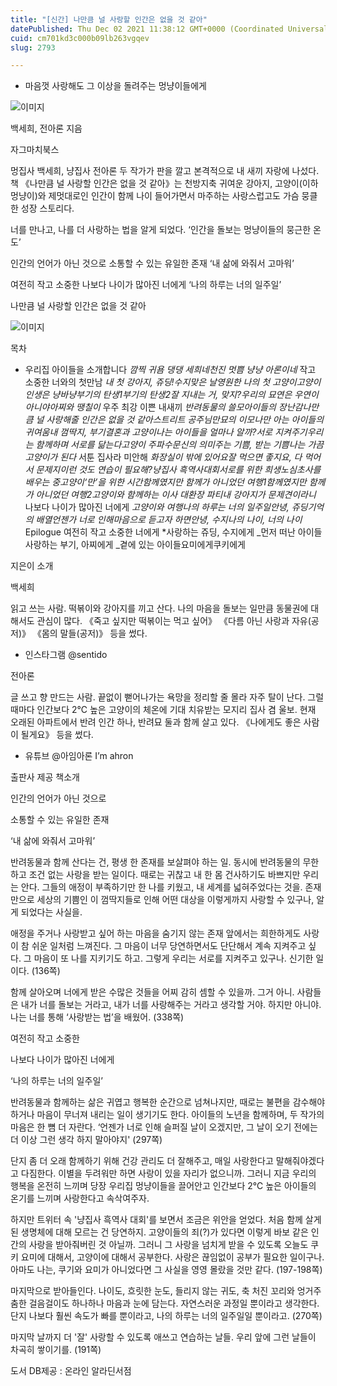 ```yaml
---
title: "[신간] 나만큼 널 사랑할 인간은 없을 것 같아"
datePublished: Thu Dec 02 2021 11:38:12 GMT+0000 (Coordinated Universal Time)
cuid: cm701kd3c000b09lb263vgqev
slug: 2793

---
```



- 마음껏 사랑해도 그 이상을 돌려주는 멍냥이들에게

![이미지](https://cdn.hashnode.com/res/hashnode/image/upload/v1739251712992/1fc0b2f0-9bcb-497e-b408-3b64b0bfd811.jpeg)

백세희, 전아론 지음

자그마치북스

멍집사 백세희, 냥집사 전아론 두 작가가 판을 깔고 본격적으로 내 새끼 자랑에 나섰다. 책 《나만큼 널 사랑할 인간은 없을 것 같아》는 천방지축 귀여운 강아지, 고양이(이하 멍냥이)와 제멋대로인 인간이 함께 나이 들어가면서 마주하는 사랑스럽고도 가슴 뭉클한 성장 스토리다.

너를 만나고, 나를 더 사랑하는 법을 알게 되었다. ‘인간을 돌보는 멍냥이들의 뭉근한 온도’

인간의 언어가 아닌 것으로 소통할 수 있는 유일한 존재 ‘내 삶에 와줘서 고마워’

여전히 작고 소중한 나보다 나이가 많아진 너에게 ‘나의 하루는 너의 일주일’

나만큼 널 사랑할 인간은 없을 것 같아

![이미지](https://cdn.hashnode.com/res/hashnode/image/upload/v1739251714767/c9465d6a-e275-4a33-9729-87eb0eed09d0.png)

목차

* 우리집 아이들을 소개합니다 *깜찍 귀욤 댕댕 세희네천진 멋쁨 냥냥 아론이네* 작고 소중한 너와의 첫만남 *내 첫 강아지, 쥬딩!수지맞은 날영원한 나의 첫 고양이고양이 인생은 냥바냥부기의 탄생1부기의 탄생2잘 지내는 거, 맞지?우리의 묘연은 우연이 아니야아찌와 땡칠이* 우주 최강 이쁜 내새끼 *반려동물의 쓸모아이들의 장난감나만큼 널 사랑해줄 인간은 없을 것 같아스트리트 공주님만묘의 이모나만 아는 아이들의 귀여움내 껌딱지, 부기결혼과 고양이나는 아이들을 얼마나 알까?서로 지켜주기우리는 함께하며 서로를 닮는다고양이 주파수문신의 의미주는 기쁨, 받는 기쁨나는 가끔 고양이가 된다* 서툰 집사라 미안해 *화장실이 밖에 있어요잘 먹으면 좋지요, 다 먹어서 문제지이런 것도 연습이 필요해?냥집사 흑역사대회서로를 위한 희생노심초사를 배우는 중고양이‘만’을 위한 시간함께였지만 함께가 아니었던 여행1함께였지만 함께가 아니었던 여행2고양이와 함께하는 이사 대환장 파티내 강아지가 문제견이라니* 나보다 나이가 많아진 너에게 *고양이와 여행나의 하루는 너의 일주일안녕, 쥬딩기억의 배열언젠가 너로 인해마음으로 듣고자 하면안녕, 수지나의 나이, 너의 나이* Epilogue 여전히 작고 소중한 너에게 *사랑하는 쥬딩, 수지에게 _먼저 떠난 아이들사랑하는 부기, 아찌에게 _곁에 있는 아이들요미에게쿠키에게

지은이 소개

백세희

읽고 쓰는 사람. 떡볶이와 강아지를 끼고 산다. 나의 마음을 돌보는 일만큼 동물권에 대해서도 관심이 많다. 《죽고 싶지만 떡볶이는 먹고 싶어》 《다름 아닌 사랑과 자유(공저)》 《몸의 말들(공저)》 등을 썼다.

* 인스타그램 @sentido

전아론

글 쓰고 향 만드는 사람. 끝없이 뻗어나가는 욕망을 정리할 줄 몰라 자주 탈이 난다. 그럴 때마다 인간보다 2℃ 높은 고양이의 체온에 기대 치유받는 모지리 집사 겸 울보. 현재 오래된 아파트에서 반려 인간 하나, 반려묘 둘과 함께 살고 있다. 《나에게도 좋은 사람이 될게요》 등을 썼다.

* 유튜브 @아임아론 I’m ahron

출판사 제공 책소개

인간의 언어가 아닌 것으로

소통할 수 있는 유일한 존재

‘내 삶에 와줘서 고마워’

반려동물과 함께 산다는 건, 평생 한 존재를 보살펴야 하는 일. 동시에 반려동물의 무한하고 조건 없는 사랑을 받는 일이다. 때로는 귀찮고 내 한 몸 건사하기도 바쁘지만 우리는 안다. 그들의 애정이 부족하기만 한 나를 키웠고, 내 세계를 넓혀주었다는 것을. 존재만으로 세상의 기쁨인 이 껌딱지들로 인해 어떤 대상을 이렇게까지 사랑할 수 있구나, 알게 되었다는 사실을.

애정을 주거나 사랑받고 싶어 하는 마음을 숨기지 않는 존재 앞에서는 희한하게도 사랑이 참 쉬운 일처럼 느껴진다. 그 마음이 너무 당연하면서도 단단해서 계속 지켜주고 싶다. 그 마음이 또 나를 지키기도 하고. 그렇게 우리는 서로를 지켜주고 있구나. 신기한 일이다. (136쪽)

함께 살아오며 너에게 받은 수많은 것들을 어찌 감히 셈할 수 있을까. 그거 아니. 사람들은 내가 너를 돌보는 거라고, 내가 너를 사랑해주는 거라고 생각할 거야. 하지만 아니야. 나는 너를 통해 ‘사랑받는 법’을 배웠어. (338쪽)

여전히 작고 소중한

나보다 나이가 많아진 너에게

‘나의 하루는 너의 일주일’

반려동물과 함께하는 삶은 귀엽고 행복한 순간으로 넘쳐나지만, 때로는 불편을 감수해야 하거나 마음이 무너져 내리는 일이 생기기도 한다. 아이들의 노년을 함께하며, 두 작가의 마음은 한 뼘 더 자란다. ‘언젠가 너로 인해 슬퍼질 날이 오겠지만, 그 날이 오기 전에는 더 이상 그런 생각 하지 말아야지' (297쪽)

단지 좀 더 오래 함께하기 위해 건강 관리도 더 잘해주고, 매일 사랑한다고 말해줘야겠다고 다짐한다. 이별을 두려워만 하면 사랑이 있을 자리가 없으니까. 그러니 지금 우리의 행복을 온전히 느끼며 당장 우리집 멍냥이들을 끌어안고 인간보다 2℃ 높은 아이들의 온기를 느끼며 사랑한다고 속삭여주자.

하지만 트위터 속 '냥집사 흑역사 대회'를 보면서 조금은 위안을 얻었다. 처음 함께 살게 된 생명체에 대해 모르는 건 당연하지. 고양이들의 죄(?)가 있다면 이렇게 바보 같은 인간의 사랑을 받아줘버린 것 아닐까. 그러니 그 사랑을 넘치게 받을 수 있도록 오늘도 쿠키 요미에 대해서, 고양이에 대해서 공부한다. 사랑은 끊임없이 공부가 필요한 일이구나. 아마도 나는, 쿠기와 요미가 아니었다면 그 사실을 영영 몰랐을 것만 같다. (197-198쪽)

마지막으로 받아들인다. 나이도, 흐릿한 눈도, 들리지 않는 귀도, 축 처진 꼬리와 엉거주춤한 걸음걸이도 하나하나 마음과 눈에 담는다. 자연스러운 과정일 뿐이라고 생각한다. 단지 나보다 훨씬 속도가 빠를 뿐이라고, 나의 하루는 너의 일주일일 뿐이라고. (270쪽)

마지막 날까지 더 '잘' 사랑할 수 있도록 애쓰고 연습하는 날들. 우리 앞에 그런 날들이 차곡히 쌓이기를. (191쪽)

도서 DB제공 : 온라인 알라딘서점